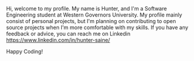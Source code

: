 Hi, welcome to my profile. My name is Hunter, and I'm a Software Engineering student at Western Governors University. My profile mainly consist of personal projects, but I'm planning on contributing to open source projects when I'm more comfortable with my skills. If you have any feedback or advice, you can reach me on Linkedin https://www.linkedin.com/in/hunter-saine/

Happy Coding!
